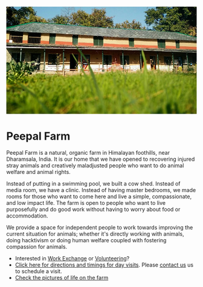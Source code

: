 <!--
Title:Peepal Farm
-->
![Farm Image](/images/12654529_10153304984956373_5236892433044222367_n.jpg)

Peepal Farm
==========

Peepal Farm is a natural, organic farm in Himalayan foothills, near Dharamsala, India. It is our home that we have opened to recovering injured stray animals and creatively maladjusted people who want to do animal welfare and animal rights. 

Instead of putting in a swimming pool, we built a cow shed. Instead of media room, we have a clinic. Instead of having master bedrooms, we made rooms for those who want to come here and live a simple, compassionate, and low impact life. The farm is open to people who want to live purposefully and do good work without having to worry about food or accommodation. 

We provide a space for independent people to work towards improving the current situation for animals; whether it's directly working with animals, doing hacktivism or doing human welfare coupled with fostering compassion for animals. 

* Interested in [Work Exchange](/?p=workexchange) or [Volunteering](/?p=volunteering)?
* [Click here for directions and timings for day visits](?p=directions#day). Please [contact us](/?p=contact) us to schedule a visit.
* [Check the pictures of life on the farm](https://www.facebook.com/groups/badmashpeepal/photos/ "Facebook group photos")


<!--
## Learn more

* [Read a review of the farm](https://180daysofindia.wordpress.com/2015/09/22/badmash-peepal-farm/)

-->
